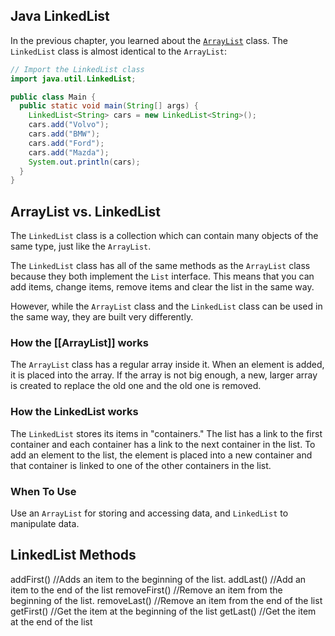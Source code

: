 ## Java LinkedList

In the previous chapter, you learned about the [`ArrayList`](https://www.w3schools.com/java/java_arraylist.asp) class. The `LinkedList` class is almost identical to the `ArrayList`:

```java
// Import the LinkedList class
import java.util.LinkedList;

public class Main {
  public static void main(String[] args) {
    LinkedList<String> cars = new LinkedList<String>();
    cars.add("Volvo");
    cars.add("BMW");
    cars.add("Ford");
    cars.add("Mazda");
    System.out.println(cars);
  }
}
```

## ArrayList vs. LinkedList

The `LinkedList` class is a collection which can contain many objects of the same type, just like the `ArrayList`.

The `LinkedList` class has all of the same methods as the `ArrayList` class because they both implement the `List` interface. This means that you can add items, change items, remove items and clear the list in the same way.

However, while the `ArrayList` class and the `LinkedList` class can be used in the same way, they are built very differently.

### How the [[ArrayList]] works 

The `ArrayList` class has a regular array inside it. When an element is added, it is placed into the array. If the array is not big enough, a new, larger array is created to replace the old one and the old one is removed.


### How the LinkedList works

The `LinkedList` stores its items in "containers." The list has a link to the first container and each container has a link to the next container in the list. To add an element to the list, the element is placed into a new container and that container is linked to one of the other containers in the list.


### When To Use

Use an `ArrayList` for storing and accessing data, and `LinkedList` to manipulate data.

## LinkedList Methods
addFirst()  //Adds an item to the beginning of the list.
addLast()  //Add an item to the end of the list
removeFirst()  //Remove an item from the beginning of the list.
removeLast()  //Remove an item from the end of the list
getFirst()  //Get the item at the beginning of the list
getLast()  //Get the item at the end of the list


